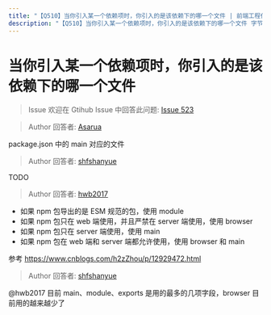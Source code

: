 ```yaml
---
title: "【Q510】当你引入某一个依赖项时，你引入的是该依赖下的哪一个文件 | 前端工程化高频面试题"
description: "【Q510】当你引入某一个依赖项时，你引入的是该依赖下的哪一个文件 字节跳动面试题、阿里腾讯面试题、美团小米面试题。"
---
```


# 当你引入某一个依赖项时，你引入的是该依赖下的哪一个文件

> Issue
> 欢迎在 Gtihub Issue 中回答此问题: [Issue 523](https://github.com/shfshanyue/Daily-Question/issues/523)

> Author
> 回答者: [Asarua](https://github.com/Asarua)

package.json 中的 main 对应的文件

> Author
> 回答者: [shfshanyue](https://github.com/shfshanyue)

TODO

> Author
> 回答者: [hwb2017](https://github.com/hwb2017)

- 如果 npm 包导出的是 ESM 规范的包，使用 module
- 如果 npm 包只在 web 端使用，并且严禁在 server 端使用，使用 browser
- 如果 npm 包只在 server 端使用，使用 main
- 如果 npm 包在 web 端和 server 端都允许使用，使用 browser 和 main

参考 https://www.cnblogs.com/h2zZhou/p/12929472.html

> Author
> 回答者: [shfshanyue](https://github.com/shfshanyue)

@hwb2017 目前 main、module、exports 是用的最多的几项字段，browser 目前用的越来越少了
